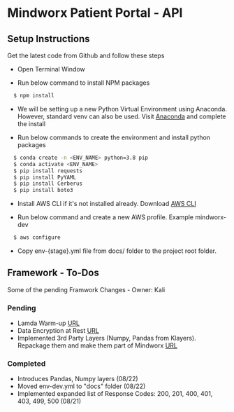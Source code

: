 # Mindworx Patient Portal - API

## Setup Instructions
Get the latest code from Github and follow these steps

* Open Terminal Window

* Run below command to install NPM packages
```bash
  $ npm install
```
* We will be setting up a new Python Virtual Environment using Anaconda. However, standard venv can also be used. Visit  [Anaconda](https://www.anaconda.com/products/individual) and complete the install

* Run below commands to create the environment and install python packages
```bash
  $ conda create -n <ENV_NAME> python=3.8 pip
  $ conda activate <ENV_NAME>
  $ pip install requests
  $ pip install PyYAML
  $ pip install Cerberus
  $ pip install boto3
```
* Install AWS CLI if it's not installed already. Download [AWS CLI](https://docs.aws.amazon.com/cli/latest/userguide/install-cliv2-mac.html)

* Run below command and create a new AWS profile. Example mindworx-dev
```bash
  $ aws configure
```
* Copy env-{stage}.yml file from docs/ folder to the project root folder.

## Framework - To-Dos
Some of the pending Framwork Changes - Owner: Kali

### Pending
* Lamda Warm-up [URL](https://www.serverless.com/blog/keep-your-lambdas-warm)
* Data Encryption at Rest [URL](https://docs.aws.amazon.com/amazondynamodb/latest/developerguide/EncryptionAtRest.html)
* Implemented 3rd Party Layers (Numpy, Pandas from Klayers). Repackage them and make them part of Mindworx [URL](https://docs.aws.amazon.com/lambda/latest/dg/configuration-layers.html)

### Completed
* Introduces Pandas, Numpy layers (08/22)
* Moved env-dev.yml to "docs" folder (08/22)
* Implemented expanded list of Response Codes: 200, 201, 400, 401, 403, 499, 500 (08/21)

